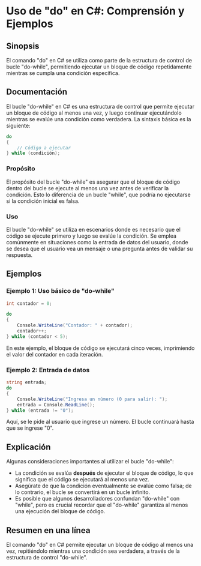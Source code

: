<!--
Meta Description: # Uso de "do" en C#: Comprensión y Ejemplos ## Sinopsis El comando "do" en C# se utiliza como parte de la estructura de control de bucle "do-while", p...
Meta Keywords: while, que, una, bucle, código
-->

# Uso de "do" en C#: Comprensión y Ejemplos

## Sinopsis
El comando "do" en C# se utiliza como parte de la estructura de control de bucle "do-while", permitiendo ejecutar un bloque de código repetidamente mientras se cumpla una condición específica.

## Documentación
El bucle "do-while" en C# es una estructura de control que permite ejecutar un bloque de código al menos una vez, y luego continuar ejecutándolo mientras se evalúe una condición como verdadera. La sintaxis básica es la siguiente:

```csharp
do
{
    // Código a ejecutar
} while (condición);
```

### Propósito
El propósito del bucle "do-while" es asegurar que el bloque de código dentro del bucle se ejecute al menos una vez antes de verificar la condición. Esto lo diferencia de un bucle "while", que podría no ejecutarse si la condición inicial es falsa.

### Uso
El bucle "do-while" se utiliza en escenarios donde es necesario que el código se ejecute primero y luego se evalúe la condición. Se emplea comúnmente en situaciones como la entrada de datos del usuario, donde se desea que el usuario vea un mensaje o una pregunta antes de validar su respuesta.

## Ejemplos

### Ejemplo 1: Uso básico de "do-while"
```csharp
int contador = 0;

do
{
    Console.WriteLine("Contador: " + contador);
    contador++;
} while (contador < 5);
```
En este ejemplo, el bloque de código se ejecutará cinco veces, imprimiendo el valor del contador en cada iteración.

### Ejemplo 2: Entrada de datos
```csharp
string entrada;
do
{
    Console.WriteLine("Ingresa un número (0 para salir): ");
    entrada = Console.ReadLine();
} while (entrada != "0");
```
Aquí, se le pide al usuario que ingrese un número. El bucle continuará hasta que se ingrese "0".

## Explicación
Algunas consideraciones importantes al utilizar el bucle "do-while":

- La condición se evalúa **después** de ejecutar el bloque de código, lo que significa que el código se ejecutará al menos una vez.
- Asegúrate de que la condición eventualmente se evalúe como falsa; de lo contrario, el bucle se convertirá en un bucle infinito.
- Es posible que algunos desarrolladores confundan "do-while" con "while", pero es crucial recordar que el "do-while" garantiza al menos una ejecución del bloque de código.

## Resumen en una línea
El comando "do" en C# permite ejecutar un bloque de código al menos una vez, repitiéndolo mientras una condición sea verdadera, a través de la estructura de control "do-while".
